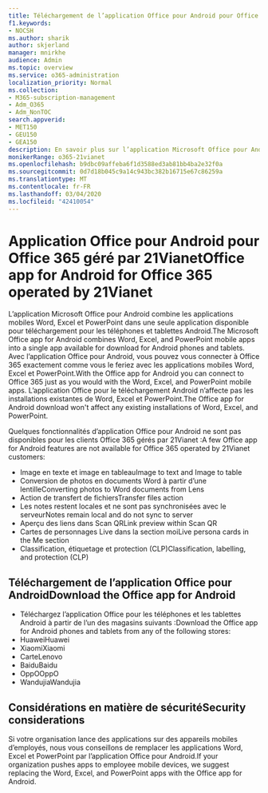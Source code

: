 ```yaml
---
title: Téléchargement de l’application Office pour Android pour Office 365 géré par 21Vianet
f1.keywords:
- NOCSH
ms.author: sharik
author: skjerland
manager: mnirkhe
audience: Admin
ms.topic: overview
ms.service: o365-administration
localization_priority: Normal
ms.collection:
- M365-subscription-management
- Adm_O365
- Adm_NonTOC
search.appverid:
- MET150
- GEU150
- GEA150
description: En savoir plus sur l’application Microsoft Office pour Android pour Office 365 géré par 21Vianet et sur la façon de la télécharger pour les clients en Chine.
monikerRange: o365-21vianet
ms.openlocfilehash: b9dbc09affeba6f1d3588ed3ab81bb4ba2e32f0a
ms.sourcegitcommit: 0d7d18b045c9a14c943bc382b16715e67c86259a
ms.translationtype: MT
ms.contentlocale: fr-FR
ms.lasthandoff: 03/04/2020
ms.locfileid: "42410054"
---
```

# <a name="office-app-for-android-for-office-365-operated-by-21vianet"></a><span data-ttu-id="9da65-103">Application Office pour Android pour Office 365 géré par 21Vianet</span><span class="sxs-lookup"><span data-stu-id="9da65-103">Office app for Android for Office 365 operated by 21Vianet</span></span>

<span data-ttu-id="9da65-104">L’application Microsoft Office pour Android combine les applications mobiles Word, Excel et PowerPoint dans une seule application disponible pour téléchargement pour les téléphones et tablettes Android.</span><span class="sxs-lookup"><span data-stu-id="9da65-104">The Microsoft Office app for Android combines Word, Excel, and PowerPoint mobile apps into a single app available for download for Android phones and tablets.</span></span> <span data-ttu-id="9da65-105">Avec l’application Office pour Android, vous pouvez vous connecter à Office 365 exactement comme vous le feriez avec les applications mobiles Word, Excel et PowerPoint.</span><span class="sxs-lookup"><span data-stu-id="9da65-105">With the Office app for Android you can connect to Office 365 just as you would with the Word, Excel, and PowerPoint mobile apps.</span></span> <span data-ttu-id="9da65-106">L’application Office pour le téléchargement Android n’affecte pas les installations existantes de Word, Excel et PowerPoint.</span><span class="sxs-lookup"><span data-stu-id="9da65-106">The Office app for Android download won't affect any existing installations of Word, Excel, and PowerPoint.</span></span>

<span data-ttu-id="9da65-107">Quelques fonctionnalités d’application Office pour Android ne sont pas disponibles pour les clients Office 365 gérés par 21Vianet :</span><span class="sxs-lookup"><span data-stu-id="9da65-107">A few Office app for Android features are not available for Office 365 operated by 21Vianet customers:</span></span>

- <span data-ttu-id="9da65-108">Image en texte et image en tableau</span><span class="sxs-lookup"><span data-stu-id="9da65-108">Image to text and Image to table</span></span> 
- <span data-ttu-id="9da65-109">Conversion de photos en documents Word à partir d’une lentille</span><span class="sxs-lookup"><span data-stu-id="9da65-109">Converting photos to Word documents from Lens</span></span> 
- <span data-ttu-id="9da65-110">Action de transfert de fichiers</span><span class="sxs-lookup"><span data-stu-id="9da65-110">Transfer files action</span></span> 
- <span data-ttu-id="9da65-111">Les notes restent locales et ne sont pas synchronisées avec le serveur</span><span class="sxs-lookup"><span data-stu-id="9da65-111">Notes remain local and do not sync to server</span></span>
- <span data-ttu-id="9da65-112">Aperçu des liens dans Scan QR</span><span class="sxs-lookup"><span data-stu-id="9da65-112">Link preview within Scan QR</span></span>
- <span data-ttu-id="9da65-113">Cartes de personnages Live dans la section moi</span><span class="sxs-lookup"><span data-stu-id="9da65-113">Live persona cards in the Me section</span></span>
- <span data-ttu-id="9da65-114">Classification, étiquetage et protection (CLP)</span><span class="sxs-lookup"><span data-stu-id="9da65-114">Classification, labelling, and protection (CLP)</span></span>


## <a name="download-the-office-app-for-android"></a><span data-ttu-id="9da65-115">Téléchargement de l’application Office pour Android</span><span class="sxs-lookup"><span data-stu-id="9da65-115">Download the Office app for Android</span></span>

- <span data-ttu-id="9da65-116">Téléchargez l’application Office pour les téléphones et les tablettes Android à partir de l’un des magasins suivants :</span><span class="sxs-lookup"><span data-stu-id="9da65-116">Download the Office app for Android phones and tablets from any of the following stores:</span></span>
- <span data-ttu-id="9da65-117">Huawei</span><span class="sxs-lookup"><span data-stu-id="9da65-117">Huawei</span></span>
- <span data-ttu-id="9da65-118">Xiaomi</span><span class="sxs-lookup"><span data-stu-id="9da65-118">Xiaomi</span></span>
- <span data-ttu-id="9da65-119">Carte</span><span class="sxs-lookup"><span data-stu-id="9da65-119">Lenovo</span></span>
- <span data-ttu-id="9da65-120">Baidu</span><span class="sxs-lookup"><span data-stu-id="9da65-120">Baidu</span></span>
- <span data-ttu-id="9da65-121">OppO</span><span class="sxs-lookup"><span data-stu-id="9da65-121">OppO</span></span>
- <span data-ttu-id="9da65-122">Wandujia</span><span class="sxs-lookup"><span data-stu-id="9da65-122">Wandujia</span></span>


## <a name="security-considerations"></a><span data-ttu-id="9da65-123">Considérations en matière de sécurité</span><span class="sxs-lookup"><span data-stu-id="9da65-123">Security considerations</span></span>

<span data-ttu-id="9da65-124">Si votre organisation lance des applications sur des appareils mobiles d’employés, nous vous conseillons de remplacer les applications Word, Excel et PowerPoint par l’application Office pour Android.</span><span class="sxs-lookup"><span data-stu-id="9da65-124">If your organization pushes apps to employee mobile devices, we suggest replacing the Word, Excel, and PowerPoint apps with the Office app for Android.</span></span>  


